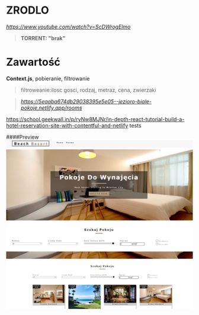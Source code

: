 # ZRODLO 
*https://www.youtube.com/watch?v=ScDWrogElmo*


>**TORRENT: "brak"**


# Zawartość
**Context.js**, pobieranie, filtrowanie 

> filtroweanie:ilosc gosci, rodzaj, metraz, cena, zwierzaki

>*https://5eaaba674db29038395e5e05--jezioro-biale-pokoje.netlify.app/rooms*

https://school.geekwall.in/p/ryNw8MJNr/in-depth-react-tutorial-build-a-hotel-reservation-site-with-contentful-and-netlify
tests


####Preview
![sass-js-coding-test screenshot](https://github.com/andrzejbajuk79/HotelApp-Hooks-context-React/blob/master/2020-05-18_11h37_20.png?raw=true)
![sass-js-coding-test screenshot](https://github.com/andrzejbajuk79/HotelApp-Hooks-context-React/blob/master/2020-05-18_11h38_23.png?raw=true)

